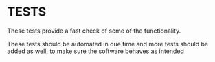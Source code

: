 # TESTS

These tests provide a fast check of some of the functionality. 

These tests should be automated in due time and more tests should be added as well, to make sure the software behaves as intended
